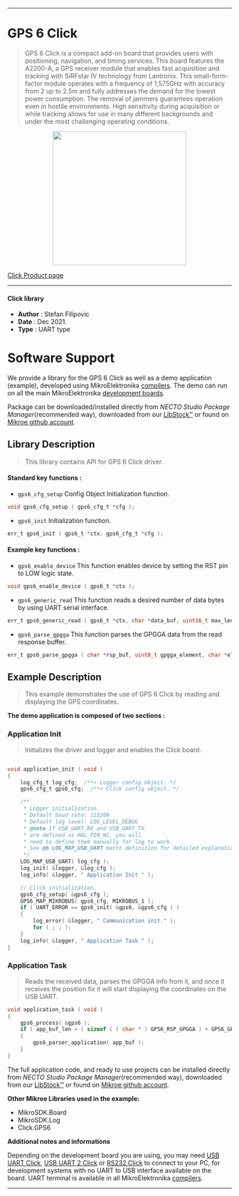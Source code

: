 
---
# GPS 6 Click

> GPS 6 Click is a compact add-on board that provides users with positioning, navigation, and timing services. This board features the A2200-A, a GPS receiver module that enables fast acquisition and tracking with SiRFstar IV technology from Lantronix. This small-form-factor module operates with a frequency of 1,575GHz with accuracy from 2 up to 2.5m and fully addresses the demand for the lowest power consumption. The removal of jammers guarantees operation even in hostile environments. High sensitivity during acquisition or while tracking allows for use in many different backgrounds and under the most challenging operating conditions.

<p align="center">
  <img src="https://download.mikroe.com/images/click_for_ide/gps6_click.png" height=300px>
</p>

[Click Product page](https://www.mikroe.com/gps-6-click)

---


#### Click library

- **Author**        : Stefan Filipovic
- **Date**          : Dec 2021.
- **Type**          : UART type


# Software Support

We provide a library for the GPS 6 Click
as well as a demo application (example), developed using MikroElektronika
[compilers](https://www.mikroe.com/necto-studio).
The demo can run on all the main MikroElektronika [development boards](https://www.mikroe.com/development-boards).

Package can be downloaded/installed directly from *NECTO Studio Package Manager*(recommended way), downloaded from our [LibStock&trade;](https://libstock.mikroe.com) or found on [Mikroe github account](https://github.com/MikroElektronika/mikrosdk_click_v2/tree/master/clicks).

## Library Description

> This library contains API for GPS 6 Click driver.

#### Standard key functions :

- `gps6_cfg_setup` Config Object Initialization function.
```c
void gps6_cfg_setup ( gps6_cfg_t *cfg );
```

- `gps6_init` Initialization function.
```c
err_t gps6_init ( gps6_t *ctx, gps6_cfg_t *cfg );
```

#### Example key functions :

- `gps6_enable_device` This function enables device by setting the RST pin to LOW logic state.
```c
void gps6_enable_device ( gps6_t *ctx );
```

- `gps6_generic_read` This function reads a desired number of data bytes by using UART serial interface.
```c
err_t gps6_generic_read ( gps6_t *ctx, char *data_buf, uint16_t max_len );
```

- `gps6_parse_gpgga` This function parses the GPGGA data from the read response buffer.
```c
err_t gps6_parse_gpgga ( char *rsp_buf, uint8_t gpgga_element, char *element_data );
```

## Example Description

> This example demonstrates the use of GPS 6 Click by reading and displaying the GPS coordinates.

**The demo application is composed of two sections :**

### Application Init

> Initializes the driver and logger and enables the Click board.

```c

void application_init ( void )
{
    log_cfg_t log_cfg;  /**< Logger config object. */
    gps6_cfg_t gps6_cfg;  /**< Click config object. */

    /** 
     * Logger initialization.
     * Default baud rate: 115200
     * Default log level: LOG_LEVEL_DEBUG
     * @note If USB_UART_RX and USB_UART_TX 
     * are defined as HAL_PIN_NC, you will 
     * need to define them manually for log to work. 
     * See @b LOG_MAP_USB_UART macro definition for detailed explanation.
     */
    LOG_MAP_USB_UART( log_cfg );
    log_init( &logger, &log_cfg );
    log_info( &logger, " Application Init " );

    // Click initialization.
    gps6_cfg_setup( &gps6_cfg );
    GPS6_MAP_MIKROBUS( gps6_cfg, MIKROBUS_1 );
    if ( UART_ERROR == gps6_init( &gps6, &gps6_cfg ) ) 
    {
        log_error( &logger, " Communication init." );
        for ( ; ; );
    }
    log_info( &logger, " Application Task " );
}

```

### Application Task

> Reads the received data, parses the GPGGA info from it, and once it receives the position fix it will start displaying the coordinates on the USB UART.

```c
void application_task ( void )
{
    gps6_process( &gps6 );
    if ( app_buf_len > ( sizeof ( ( char * ) GPS6_RSP_GPGGA ) + GPS6_GPGGA_ELEMENT_SIZE ) ) 
    {
        gps6_parser_application( app_buf );
    }
}
```


The full application code, and ready to use projects can be installed directly from *NECTO Studio Package Manager*(recommended way), downloaded from our [LibStock&trade;](https://libstock.mikroe.com) or found on [Mikroe github account](https://github.com/MikroElektronika/mikrosdk_click_v2/tree/master/clicks).

**Other Mikroe Libraries used in the example:**

- MikroSDK.Board
- MikroSDK.Log
- Click.GPS6

**Additional notes and informations**

Depending on the development board you are using, you may need
[USB UART Click](https://www.mikroe.com/usb-uart-click),
[USB UART 2 Click](https://www.mikroe.com/usb-uart-2-click) or
[RS232 Click](https://www.mikroe.com/rs232-click) to connect to your PC, for
development systems with no UART to USB interface available on the board. UART
terminal is available in all MikroElektronika
[compilers](https://shop.mikroe.com/compilers).

---
